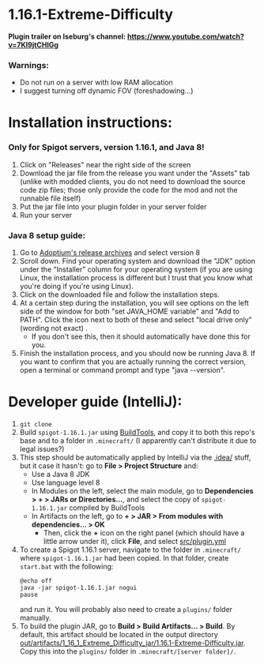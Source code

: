 # 1.16.1-Extreme-Difficulty

**Plugin trailer on Iseburg's channel: https://www.youtube.com/watch?v=7Kl9jtCHIGg**

### Warnings:
* Do not run on a server with low RAM allocation
* I suggest turning off dynamic FOV (foreshadowing…)

# Installation instructions:

### Only for Spigot servers, version 1.16.1, and Java 8!
1. Click on "Releases" near the right side of the screen
2. Download the jar file from the release you want under the "Assets" tab (unlike with modded clients, you do not need to download the source code zip files; those only provide the code for the mod and not the runnable file itself)
3. Put the jar file into your plugin folder in your server folder
4. Run your server

### Java 8 setup guide:
1. Go to [Adoptium's release archives](https://adoptium.net/temurin/archive) and select version 8
2. Scroll down. Find your operating system and download the "JDK" option under the "Installer" column for your operating system (if you are using Linux, the installation process is different but I trust that you know what you're doing if you're using Linux).
3. Click on the downloaded file and follow the installation steps.
4. At a certain step during the installation, you will see options on the left side of the window for both "set JAVA_HOME variable" and "Add to PATH". Click the icon next to both of these and select "local drive only" (wording not exact)   .
    * If you don't see this, then it should automatically have done this for you.
5. Finish the installation process, and you should now be running Java 8. If you want to confirm that you are actually running the correct version, open a terminal or command prompt and type "java --version".

# Developer guide (IntelliJ):

1. `git clone`
2. Build `spigot-1.16.1.jar` using [BuildTools](https://www.spigotmc.org/wiki/buildtools/), and copy it to both this repo's base and to a folder in `.minecraft/` (I apparently can't distribute it due to legal issues?)
3. This step should be automatically applied by IntelliJ via the [.idea/](.idea/) stuff, but it case it hasn't: go to **File > Project Structure** and:
   * Use a Java 8 JDK
   * Use language level 8
   * In Modules on the left, select the main module, go to **Dependencies > + > JARs or Directories...**, and select the copy of `spigot-1.16.1.jar` compiled by BuildTools
   * In Artifacts on the left, go to **+ > JAR > From modules with dependencies... > OK**
      * Then, click the **+** icon on the right panel (which should have a little arrow under it), click **File**, and select [src/plugin.yml](src/plugin.yml)
4. To create a Spigot 1.16.1 server, navigate to the folder in `.minecraft/` where `spigot-1.16.1.jar` had been copied. In that folder, create `start.bat` with the following:
   ```
   @echo off
   java -jar spigot-1.16.1.jar nogui
   pause
   ```
   and run it. You will probably also need to create a `plugins/` folder manually.
5. To build the plugin JAR, go to **Build > Build Artifacts... > Build**. By default, this artifact should be located in the output directory [out/artifacts/1_16_1_Extreme_Difficulty_jar/1.16.1-Extreme-Difficulty.jar](out/artifacts/1_16_1_Extreme_Difficulty_jar/1.16.1-Extreme-Difficulty.jar). Copy this into the `plugins/` folder in `.minecraft/[server folder]/`.